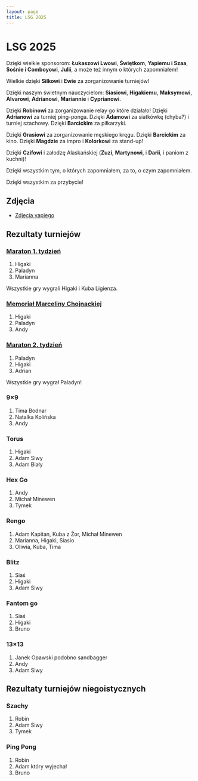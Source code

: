 ```yaml
---
layout: page
title: LSG 2025
---
```


# LSG 2025

Dzięki wielkie sponsorom: **Łukaszowi Lwowi**, **Świętkom**, **Yapiemu i Szaa**, **Sośnie i Comboyowi**, **Julii**, a może też innym o których zapomniałem!

Wielkie dzięki **Silkowi** i **Ewie** za zorganizowanie turniejów!

Dzięki naszym świetnym nauczycielom: **Siasiowi**, **Higakiemu**, **Maksymowi**, **Alvarowi**, **Adrianowi**, **Mariannie** i **Cyprianowi**.

Dzięki **Robinowi** za zorganizowanie relay go które działało! Dzięki **Adrianowi** za turniej ping-ponga. Dzięki **Adamowi** za siatkówkę (chyba?) i turniej szachowy. Dzięki **Barcickim** za piłkarzyki.

Dzięki **Grasiowi** za zorganizowanie męskiego kręgu. Dzięki **Barcickim** za kino. Dzięki **Magdzie** za impro i **Kolorkowi** za stand-up!

Dzięki **Czifowi** i załodzę Alaskańskiej (**Zuzi**, **Martynowi**, i **Darii**, i paniom z kuchni)!

Dzięki wszystkim tym, o których zapomniałem, za to, o czym zapomniałem.

Dzięki wszystkim za przybycie!

## Zdjęcia

- [Zdjęcia yapiego](http://lsg2025.photos.yapee.pl/)

## Rezultaty turniejów

### [Maraton 1. tydzień](https://www.europeangodatabase.eu/EGD/Tournament_Card.php?&key=T250707A)

1. Higaki
2. Paladyn
3. Marianna

Wszystkie gry wygrali Higaki i Kuba Ligienza.

### [Memoriał Marceliny Chojnackiej](https://www.europeangodatabase.eu/EGD/Tournament_Card.php?&key=T250712C)

1. Higaki
2. Paladyn
3. Andy

### [Maraton 2. tydzień](https://www.europeangodatabase.eu/EGD/Tournament_Card.php?&key=T250714A)

1. Paladyn
2. Higaki
3. Adrian

Wszystkie gry wygrał Paladyn!

### 9&times;9

1. Tima Bodnar
2. Natalka Kolińska
3. Andy

### Torus

1. Higaki
2. Adam Siwy
3. Adam Biały

### Hex Go

1. Andy
2. Michał Minewen
3. Tymek

### Rengo

1. Adam Kapitan, Kuba z Żor, Michał Minewen
2. Marianna, Higaki, Siasio
3. Oliwia, Kuba, Tima

### Blitz

1. Siaś
2. Higaki
3. Adam Siwy

### Fantom go

1. Siaś
2. Higaki
3. Bruno

### 13&times;13

1. Janek Opawski podobno sandbagger
2. Andy
3. Adam Siwy

## Rezultaty turniejów niegoistycznych

### Szachy

1. Robin
2. Adam Siwy
3. Tymek

### Ping Pong

1. Robin
2. Adam który wyjechał
3. Bruno
